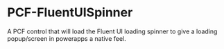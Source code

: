 # PCF-FluentUISpinner
A PCF control that will load the Fluent UI loading spinner to give a loading popup/screen in powerapps a native feel.
